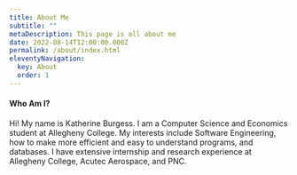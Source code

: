 ```yaml
---
title: About Me
subtitle: ""
metaDescription: This page is all about me
date: 2022-08-14T12:00:00.000Z
permalink: /about/index.html
eleventyNavigation:
  key: About
  order: 1
---
```

#### Who Am I?

Hi! My name is Katherine Burgess. I am a Computer Science and Economics student at Allegheny College. My interests include Software Engineering, how to make more efficient and easy to understand programs, and databases. I have extensive internship and research experience at Allegheny College, Acutec Aerospace, and PNC.
